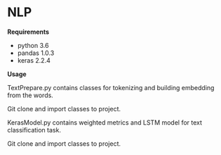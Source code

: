 # NLP

**Requirements**

* python 3.6
* pandas 1.0.3
* keras 2.2.4

**Usage**

TextPrepare.py contains classes for tokenizing and building embedding from the words.

Git clone and import classes to project.

KerasModel.py contains weighted metrics and LSTM model for text classification task.

Git clone and import classes to project.